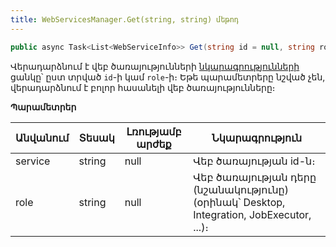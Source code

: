 ```yaml
---
title: WebServicesManager.Get(string, string) մեթոդ
---
```


```c#
public async Task<List<WebServiceInfo>> Get(string id = null, string role = null)
```

Վերադարձնում է վեբ ծառայությունների [նկարագրությունների](../../types/WebServiceInfo.md) ցանկը՝ ըստ տրված `id`-ի կամ `role`-ի։ Եթե պարամետրերը նշված չեն, վերադարձնում է բոլոր հասանելի վեբ ծառայությունները։

**Պարամետրեր**

| Անվանում | Տեսակ | Լռությամբ արժեք | Նկարագրություն |
|-----------|-------|-----------------|----------------|
| service | string | null | Վեբ ծառայության id-ն։ |
| role | string | null | Վեբ ծառայության դերը (նշանակությունը) (օրինակ՝ Desktop, Integration, JobExecutor, ...)։  |